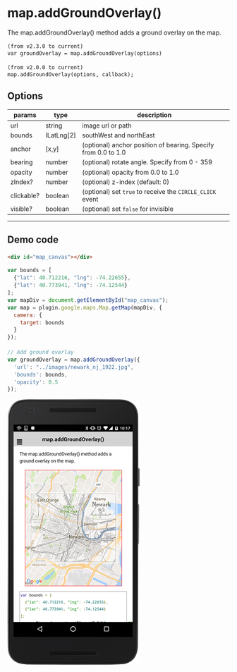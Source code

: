 # map.addGroundOverlay()

The map.addGroundOverlay() method adds a ground overlay on the map.

```
(from v2.3.0 to current)
var groundOverlay = map.addGroundOverlay(options)

(from v2.0.0 to current)
map.addGroundOverlay(options, callback);
```

## Options

params         | type          | description
---------------|---------------|---------------------------------------
url            | string        | image url or path
bounds         | ILatLng[2]    | southWest and northEast
anchor         | [x,y]         | (optional) anchor position of bearing. Specify from 0.0 to 1.0
bearing        | number        | (optional) rotate angle. Specify from 0 - 359
opacity        | number        | (optional) opacity from 0.0 to 1.0
zIndex?        | number        | (optional) z-index (default: 0)
clickable?     | boolean       | (optional) set `true` to receive the `CIRCLE_CLICK` event
visible?       | boolean       | (optional) set `false` for invisible
------------------------------------------------------------------------------------------

## Demo code

```html
<div id="map_canvas"></div>
```

```js
var bounds = [
  {"lat": 40.712216, "lng": -74.22655},
  {"lat": 40.773941, "lng": -74.12544}
];
var mapDiv = document.getElementById("map_canvas");
var map = plugin.google.maps.Map.getMap(mapDiv, {
  camera: {
    target: bounds
  }
});

// Add ground overlay
var groundOverlay = map.addGroundOverlay({
  'url': "../images/newark_nj_1922.jpg",
  'bounds': bounds,
  'opacity': 0.5
});

```

![](image.png)
